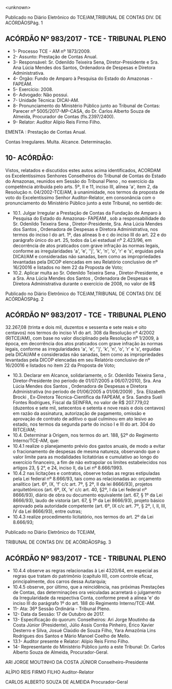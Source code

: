&lt;unknown&gt;

Publicado  no  Diário Eletrônico do TCE/AM,TRIBUNAL DE CONTAS DIV. DE  ACÓRDÃOSPág. 1

## ACÓRDÃO Nº 983/2017 - TCE - TRIBUNAL PLENO

- 1- Processo TCE - AM nº 1873/2009.
- 2- Assunto: Prestação de Contas Anual.
- 3- Responsável: Sr. Odenildo  Teixeira  Sena,  Diretor-Presidente  e  Sra. Ana  Lúcia Mendes dos Santos, Ordenadora de Despesas e Diretora Administrativa.
- 4- Órgão: Fundo de Amparo à Pesquisa do Estado do Amazonas - FAPEAM.
- 5- Exercício: 2008.
- 6- Advogado: Não possui.
- 7- Unidade Técnica: DICAI-AM.
- 8- Pronunciamento  do Ministério  Público  junto  ao Tribunal  de Contas: Parecer  nº 5005/2017-MP-CASA, do Dr. Carlos Alberto Souza de Almeida, Procurador de Contas (fls.2397/2400).
- 9- Relator: Auditor Alípio Reis Firmo Filho.

EMENTA : Prestação de Contas Anual.

Contas Irregulares. Multa. Alcance. Determinação.

## 10-  ACÓRDÃO:

Vistos, relatados e discutidos estes autos acima identificados, ACORDAM os Excelentíssimos Senhores Conselheiros do Tribunal de Contas do Estado do Amazonas, reunidos em Sessão do Tribunal Pleno , no exercício da competência atribuída pelo arts. 5º, II e 11, inciso III, alínea 'a', item 2, da Resolução n. 04/2002-TCE/AM, à unanimidade, nos termos da proposta de voto do Excelentíssimo Senhor Auditor-Relator, em consonância com  o  pronunciamento  do  Ministério  Público  junto  a  este  Tribunal,  no sentido de:

- 10.1.  Julgar  Irregular a  Prestação  de  Contas  da Fundação  de  Amparo  à Pesquisa do Estado do Amazonas- FAPEAM , sob a responsabilidade do Sr.  Odenildo  Teixeira  Sena ,  Diretor-Presidente, Sra.  Ana  Lúcia Mendes dos Santos , Ordenadora de Despesas e Diretora Administrativa, nos termos do inciso  I do art. 1º, das alíneas b e c do inciso III do art. 22 e do parágrafo único do art. 25, todos da Lei estadual nº 2.423/96, em decorrência de  atos praticados com grave infração às normas legais, conforme as irregularidades 'a', 'e', ''j', 'k', 'n', 'o', 'r' e 's', erguidas pela DICAI/AM  e consideradas não sanadas, bem como as impropriedades  levantadas  pela  DICOP  elencadas  em  seu  Relatório conclusivo de nº 16/20016 e listados no item 22 da Proposta de Voto;
- 10.2.  Aplicar multa ao Sr. Odenildo Teixeira Sena ,  Diretor-Presidente,  e a Sra.  Ana  Lúcia  Mendes  dos  Santos , Ordenadora  de  Despesas  e Diretora  Administrativa  durante  o  exercício  de  2008,  no  valor  de R$

Publicado  no  Diário Eletrônico do TCE/AM,TRIBUNAL DE CONTAS DIV. DE  ACÓRDÃOSPág. 2

## ACÓRDÃO Nº 983/2017 - TCE - TRIBUNAL PLENO

32.267,08  (trinta  e  dois  mil,  duzentos  e  sessenta  e  sete  reais  e  oito centavos) nos termos do inciso VI do art. 308 da Resolução nº 4/2002 (RITCE/AM), com base no valor disciplinado pela Resolução nº 1/2009, à época,  em  decorrência  dos  atos  praticados  com  grave  infração  às normas legais, conforme as irregularidades 'a', 'e', ''j', 'k', 'n', 'o', 'r' e 's', erguidas pela DICAI/AM  e consideradas não sanadas, bem como as impropriedades  levantadas  pela  DICOP  elencadas  em  seu  Relatório conclusivo de nº 16/20016 e listados no item 22 da Proposta de Voto;

- 10.3.  Declarar em  Alcance, solidariamente, o Sr. Odenildo Teixeira Sena , Diretor-Presidente  (no  período  de  01/07/2005  a  06/07/2010), Sra.  Ana Lúcia  Mendes  dos  Santos , Ordenadora  de  Despesas  e  Diretora Administrativa (no período de 01/06/2005 a 01/06/2009) , Sra. Elizabeth Brocki , Ex-Diretora Técnica-Científica da FAPEAM, e Sra. Sandra Sueli Fontes  Rodrigues,  Fiscal  da  SEINFRA, no  valor  de  R$  207.779,02 (duzentos e sete mil, setecentos e setenta e nove reais e dois centavos) em  razão  da  assinatura, autorização de pagamento,  omissão    e aprovação  de  contrato  de  aditivo  o  qual  culminou  em  ato  lesivo  ao estado, nos termos da segunda parte do inciso I e III do art. 304 do RITCE/AM;
- 10.4.  Determinar à  Origem,  nos  termos  do  art.  188,  §2º  do  Regimento Interno/TCE-AM, que:
- 10.4.1 realize  o  planejamento  prévio  dos  gastos  anuais,  de  modo  a evitar o fracionamento de despesas de mesma  natureza, observando que o valor limite para as modalidades licitatórias e cumulativo ao longo do exercício financeiro, a fim de não extrapolar  os  limites  estabelecidos  nos  artigos  23,  §  2°,  e  24, inciso II, da Lei nº 8.666/1993.
- 10.4.2 nas  licitações  e  contratos,  observe  todas  as regras  estipuladas pela  Lei  federal  nº  8.666/93,  tais  como  as  relacionadas  ao: orçamento  analítico  (art.  6º,  IX,  'f'  c/c  art.  7º,  §  2º,  II  da lei 8666/93), projetos arquitetônicos (art. 6º, IX, 'e' c/c art. 40, §2º, I da Lei federal nº 8666/93), diário de  obra  ou  documento equivalente (art. 67, § 1º da Lei 8666/93), laudo de vistoria (art. 67, § 1º da Lei 8666/93), projeto básico aprovado pela autoridade competente (art. 6º, IX c/c art. 7º, § 2º, I, II, III, IV da Lei 8666/93), entre outras;
- 10.4.3 realize  procedimento  licitatório,  nos  termos  do  art.  2º  da  Lei 8.666/93;

Publicado  no  Diário Eletrônico do TCE/AM,

TRIBUNAL DE CONTAS DIV. DE  ACÓRDÃOSPág. 3

## ACÓRDÃO Nº 983/2017 - TCE - TRIBUNAL PLENO

- 10.4.4 observe  as  regras  relacionadas  à  Lei  4320/64,  em  especial  as regras que tratam do patrimônio (capítulo III), com controle eficaz, principalmente, dos carros dessa Autarquia;
- 10.4.5 observe, por último, que a reincidência, nas próximas Prestações de Contas,  das  determinações  ora  veiculadas  acarretará o julgamento  da Irregularidade da respectiva Conta, conforme prevê  a  alínea  'e'  do  inciso  III  do  parágrafo  1º  do  art.  188  do Regimento Interno/TCE-AM.
- 11- Ata: 36ª Sessão Ordinária - Tribunal Pleno.
- 12- Data da Sessão: 17 de Outubro de 2017.
- 13- Especificação  do  quorum: Conselheiros: Ari Jorge Moutinho  da  Costa  Júnior (Presidente), Júlio Assis Corrêa Pinheiro, Érico Xavier Desterro e Silva, Josué Claúdio de Souza Filho, Yara Amazônia Lins Rodrigues dos Santos e Mário Manoel Coelho de Mello.
- 13.1- Auditor presente e Relator: Alípio Reis Firmo Filho.
- 14- Representante  do  Ministério  Público  junto  a  este  Tribunal: Dr. Carlos  Alberto Souza de Almeida, Procurador-Geral.

ARI JORGE MOUTINHO DA COSTA JÚNIOR Conselheiro-Presidente

ALÍPIO REIS FIRMO FILHO Auditor-Relator

CARLOS ALBERTO SOUZA DE ALMEIDA Procurador-Geral